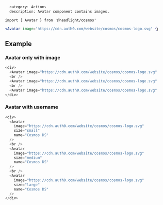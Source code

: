 ```meta
  category: Actions
  description: Avatar component contains images.
```

`import { Avatar } from '@headlight/cosmos'`

```jsx
<Avatar image='https://cdn.auth0.com/website/cosmos/cosmos-logo.svg' {props} />
```

## Example

### Avatar only with image

```js
<div>
  <Avatar image="https://cdn.auth0.com/website/cosmos/cosmos-logo.svg" size="small" />
  <br />
  <Avatar image="https://cdn.auth0.com/website/cosmos/cosmos-logo.svg" size="medium" />
  <br />
  <Avatar image="https://cdn.auth0.com/website/cosmos/cosmos-logo.svg" size="large" />
</div>
```

### Avatar with username

```js
<div>
  <Avatar
    image="https://cdn.auth0.com/website/cosmos/cosmos-logo.svg"
    size="small"
    name="Cosmos DS"
  />
  <br />
  <Avatar
    image="https://cdn.auth0.com/website/cosmos/cosmos-logo.svg"
    size="medium"
    name="Cosmos DS"
  />
  <br />
  <Avatar
    image="https://cdn.auth0.com/website/cosmos/cosmos-logo.svg"
    size="large"
    name="Cosmos DS"
  />
</div>
```
